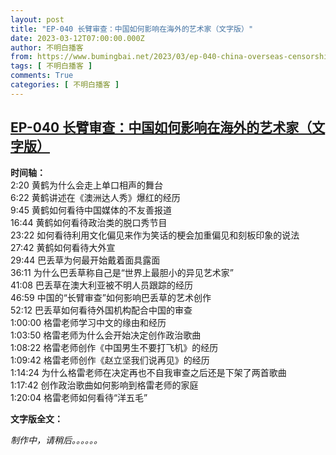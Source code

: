 ```yaml
---
layout: post
title: "EP-040 长臂审查：中国如何影响在海外的艺术家（文字版）"
date: 2023-03-12T07:00:00.000Z
author: 不明白播客
from: https://www.bumingbai.net/2023/03/ep-040-china-overseas-censorship-text/?utm_source=rss&utm_medium=rss&utm_campaign=ep-040-china-overseas-censorship-text
tags: [ 不明白播客 ]
comments: True
categories: [ 不明白播客 ]
---
```

<!--1678604400000-->
[EP-040 长臂审查：中国如何影响在海外的艺术家（文字版）](https://www.bumingbai.net/2023/03/ep-040-china-overseas-censorship-text/?utm_source=rss&utm_medium=rss&utm_campaign=ep-040-china-overseas-censorship-text)
------

<div>
<div id="buzzsprout-player-12421314"></div><script src="https://www.buzzsprout.com/1982525/12421314-.js?container_id=buzzsprout-player-12421314&amp;player=small" type="text/javascript" charset="utf-8"></script><p><strong>时间轴：<br></strong>2:20 黄鹤为什么会走上单口相声的舞台<br>6:22 黄鹤讲述在《澳洲达人秀》爆红的经历<br>9:45 黄鹤如何看待中国媒体的不友善报道<br>16:44 黄鹤如何看待政治类的脱口秀节目<br>23:22 如何看待利用文化偏见来作为笑话的梗会加重偏见和刻板印象的说法<br>27:42 黄鹤如何看待大外宣<br>29:44 巴丢草为何最开始戴着面具露面<br>36:11 为什么巴丢草称自己是“世界上最胆小的异见艺术家”<br>41:08 巴丢草在澳大利亚被不明人员跟踪的经历<br>46:59 中国的“长臂审查”如何影响巴丢草的艺术创作<br>52:12 巴丢草如何看待外国机构配合中国的审查<br>1:00:00 格雷老师学习中文的缘由和经历<br>1:03:50 格雷老师为什么会开始决定创作政治歌曲<br>1:08:22 格雷老师创作《中国男生不要打飞机》的经历<br>1:09:42 格雷老师创作《赵立坚我们说再见》的经历<br>1:14:24 为什么格雷老师在决定再也不自我审查之后还是下架了两首歌曲<br>1:17:42 创作政治歌曲如何影响到格雷老师的家庭<br>1:20:04 格雷老师如何看待“洋五毛”</p><p></p><p><strong>文字版全文：</strong></p><p><em>制作中，请稍后。。。。。。</em></p><p></p><p></p><p></p>
</div>
